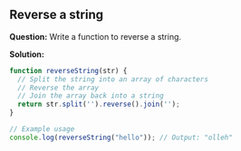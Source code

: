 
## Reverse a string

**Question:** Write a function to reverse a string.

**Solution:**

```javascript
function reverseString(str) {
  // Split the string into an array of characters
  // Reverse the array
  // Join the array back into a string
  return str.split('').reverse().join('');
}

// Example usage
console.log(reverseString("hello")); // Output: "olleh"